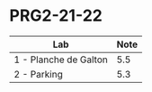 # PRG2-21-22

| Lab                   | Note |
|-----------------------|------|
| 1 - Planche de Galton | 5.5  |
| 2 - Parking           | 5.3  |
